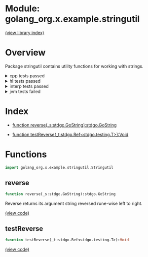# Module: golang\_org.x.example.stringutil


[(view library index)](../../../../golibs.md)


# Overview


Package stringutil contains utility functions for working with strings. 


<details><summary>cpp tests passed</summary>
<p>

```
=== RUN   TestReverse
--- PASS: TestReverse (0.000192880630493164)
```
</p>
</details>

<details><summary>hl tests passed</summary>
<p>

```
=== RUN   TestReverse
--- PASS: TestReverse (0.00185394287109375)
```
</p>
</details>

<details><summary>interp tests passed</summary>
<p>

```
=== RUN   TestReverse
--- PASS: TestReverse (0.000414133071899414062)
```
</p>
</details>

<details><summary>jvm tests failed</summary>
<p>

```
Exception in thread "main" java.lang.NullPointerException: Cannot read field "name" because "test" is null
	at stdgo.testing.M.run(/usr/local/lib/haxe/lib/go2hx/git/stdgo/testing/Testing.hx:351)
	at golang_org.x.example.stringutil_test._Stringutil.Stringutil_Fields_.main(golibs/golang_org/x/example/stringutil_test/Stringutil.hx:17)
	at golang_org.x.example.stringutil_test._Stringutil.Stringutil_Fields_.main(golibs/golang_org/x/example/stringutil_test/Stringutil.hx:1)
Error: Command failed with error 1
=== RUN   TestReverse
--- PASS: TestReverse (0.005000114440917969)
```
</p>
</details>


# Index


- [function reverse\(\_s:stdgo.GoString\):stdgo.GoString](<#reverse>)

- [function testReverse\(\_t:stdgo.Ref\<stdgo.testing.T\>\):Void](<#testreverse>)

# Functions


```haxe
import golang_org.x.example.stringutil.Stringutil
```


## reverse


```haxe
function reverse(_s:stdgo.GoString):stdgo.GoString
```


Reverse returns its argument string reversed rune\-wise left to right. 


[\(view code\)](<./Stringutil.hx#L22>)


## testReverse


```haxe
function testReverse(_t:stdgo.Ref<stdgo.testing.T>):Void
```


 


[\(view code\)](<./Stringutil.hx#L42>)


